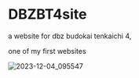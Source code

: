 # DBZBT4site
a website for dbz budokai tenkaichi 4,  

one of my first websites

![2023-12-04_095547](https://github.com/lKryml/DBZBT4site/assets/103531991/26587662-2f60-461b-8d13-53879a87036a)
